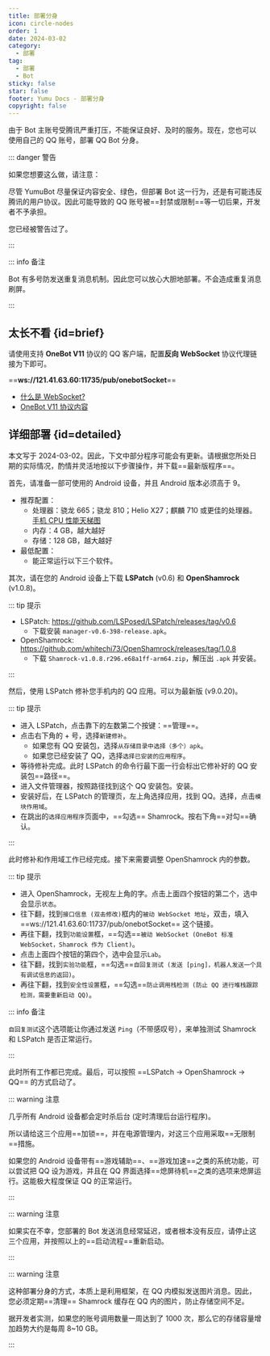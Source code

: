 ```yaml
---
title: 部署分身
icon: circle-nodes
order: 1
date: 2024-03-02
category:
  - 部署
tag:
  - 部署
  - Bot
sticky: false
star: false
footer: Yumu Docs - 部署分身
copyright: false
---
```


由于 Bot 主账号受腾讯严重打压，不能保证良好、及时的服务。现在，您也可以使用自己的 QQ 账号，部署 QQ Bot 分身。

::: danger 警告

如果您想要这么做，请注意：

尽管 YumuBot 尽量保证内容安全、绿色，但部署 Bot 这一行为，还是有可能违反腾讯的用户协议。因此可能导致的 QQ 账号被==封禁或限制==等一切后果，开发者不予承担。

您已经被警告过了。

:::

::: info 备注

Bot 有多号防发送重复消息机制。因此您可以放心大胆地部署。不会造成重复消息刷屏。

:::

## <HopeIcon icon="person-walking-arrow-right"/> 太长不看 {id=brief}

请使用支持 **OneBot V11** 协议的 QQ 客户端，配置**反向 WebSocket** 协议代理链接为下即可。

<HopeIcon icon="tower-cell"/> ==**ws://121.41.63.60:11735/pub/onebotSocket**==

- [什么是 WebSocket?](https://baike.baidu.com/item/WebSocket/1953845?fr=ge_ala)
- [OneBot V11 协议内容](https://github.com/botuniverse/onebot-11)

## <HopeIcon icon="people-pulling"/> 详细部署 {id=detailed}

本文写于 2024-03-02。因此，下文中部分程序可能会有更新。请根据您所处日期的实际情况，酌情并灵活地按以下步骤操作，并下载==最新版程序==。

首先，请准备一部可使用的 Android 设备，并且 Android 版本必须高于 9。

- 推荐配置：
  - 处理器：骁龙 665；骁龙 810；Helio X27；麒麟 710 或更佳的处理器。[手机 CPU 性能天梯图](https://www.mydrivers.com/zhuanti/tianti/01/)
  - 内存：4 GB，越大越好
  - 存储：128 GB，越大越好
- 最低配置：
  - 能正常运行以下三个软件。

其次，请在您的 Android 设备上下载 **LSPatch** (v0.6) 和 **OpenShamrock** (v1.0.8)。

::: tip 提示

- LSPatch: https://github.com/LSPosed/LSPatch/releases/tag/v0.6
  - 下载安装 `manager-v0.6-398-release.apk`。
- OpenShamrock: https://github.com/whitechi73/OpenShamrock/releases/tag/1.0.8
  - 下载 `Shamrock-v1.0.8.r296.e68a1ff-arm64.zip`，解压出 `.apk` 并安装。

:::

然后，使用 LSPatch 修补您手机内的 QQ 应用。可以为最新版 (v9.0.20)。

::: tip 提示

* 进入 LSPatch，点击靠下的左数第二个按键：==管理==。
* 点击右下角的 + 号，选择`新建修补`。
  * 如果您有 QQ 安装包，选择`从存储目录中选择（多个）apk`。
  * 如果您已经安装了 QQ，选择`选择已安装的应用程序`。
* 等待修补完成。此时 LSPatch 的命令行最下面一行会标出它修补好的 QQ 安装包==路径==。
* 进入文件管理器，按照路径找到这个 QQ 安装包。安装。
* 安装好后，在 LSPatch 的管理页，左上角选择应用，找到 QQ。选择，点击`模块作用域`。
* 在跳出的`选择应用程序`页面中，==勾选== Shamrock。按右下角==对勾==确认。

:::

此时修补和作用域工作已经完成。接下来需要调整 OpenShamrock 内的参数。

::: tip 提示

* 进入 OpenShamrock，无视左上角的字。点击上面四个按钮的第二个，选中会显示`状态`。
* 往下翻，找到`接口信息 (双击修改)`框内的`被动 WebSocket 地址`，双击，填入 ==ws://121.41.63.60:11737/pub/onebotSocket== 这个链接。
* 再往下翻，找到`功能设置`框，==勾选==`被动 WebSocket (OneBot 标准 WebSocket，Shamrock 作为 Client)`。
* 点击上面四个按钮的第四个，选中会显示`Lab`。
* 往下翻，找到`实验功能`框，==勾选==`自回复测试 (发送 [ping]，机器人发送一个具有调试信息的返回)`。
* 再往下翻，找到`安全性设置`框，==勾选==`防止调用栈检测 (防止 QQ 进行堆栈跟踪检测，需要重新启动 QQ)`。

::: info 备注

`自回复测试`这个选项能让你通过发送 `Ping`（不带感叹号），来单独测试 Shamrock 和 LSPatch 是否正常运行。

:::

此时所有工作都已完成。最后，可以按照 ==LSPatch -> OpenShamrock -> QQ== 的方式启动了。

::: warning 注意

几乎所有 Android 设备都会定时杀后台 (定时清理后台运行程序)。

所以请给这三个应用==加锁==，并在电源管理内，对这三个应用采取==无限制==措施。

如果您的 Android 设备带有==游戏辅助==、==游戏加速==之类的系统功能，可以尝试把 QQ 设为游戏，并且在 QQ 界面选择==熄屏待机==之类的选项来熄屏运行。这能极大程度保证 QQ 的正常运行。

:::

::: warning 注意

如果实在不幸，您部署的 Bot 发送消息经常延迟，或者根本没有反应，请停止这三个应用，并按照以上的==启动流程==重新启动。

:::

::: warning 注意

这种部署分身的方式，本质上是利用框架，在 QQ 内模拟发送图片消息。因此，您必须定期==清理== Shamrock 缓存在 QQ 内的图片，防止存储空间不足。

据开发者实测，如果您的账号调用数量一周达到了 1000 次，那么它的存储容量增加趋势大约是每周 8~10 GB。

:::